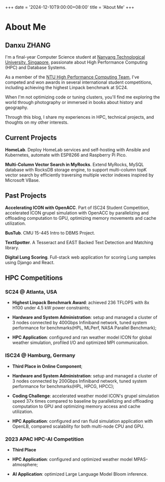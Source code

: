 +++
date = '2024-12-10T9:00:00+08:00'
title = 'About Me'
+++

# About Me

## Danxu ZHANG

I'm a final-year Computer Science student at [Nanyang Technological University, Singapore](ntu.edu.sg),
passionate about High Performance Computing (HPC) and Database Systems.

As a member of the [NTU High Performance Computing Team](ntuhpc.org),
I've competed and won awards in several international student competitions,
including achieving the highest Linpack benchmark at SC24.

When I'm not optimizing code or tuning clusters,
you'll find me exploring the world through photography
or immersed in books about history and geography.

Through this blog, I share my experiences in HPC, technical projects, and thoughts on my other interests.

## Current Projects

**HomeLab**.
Deploy HomeLab services and self-hosting with Ansible and Kubernetes,
automate with ESP8266 and Raspberry Pi Pico.

**Multi-Column Vector Search in MyRocks**.
Extend MyRocks, MySQL database with RocksDB storage engine,
to support multi-column topK vector search
by efficiently traversing multiple vector indexes inspired by Microsoft VBase.

## Past Projects

**Accelerating ICON with OpenACC**.
Part of ISC24 Student Competition, accelerated ICON grupel simulation with OpenACC
by parallelizing and offloading computation to GPU,
optimizing memory movements and cache utilization.

**BusTub**.
CMU 15-445 Intro to DBMS Project.

**TextSpotter**.
A Tesseract and EAST Backed Text Detection and Matching library.

**Digital Lung Scoring**.
Full-stack web application for scoring Lung samples using Django and React.

## HPC Competitions

### SC24 @ Atlanta, USA

- **Highest Linpack Benchmark Award**:
achieved 236 TFLOPS with 8x H100 under 4.5 kW power constraints;

- **Hardware and System Administration**: setup and managed a cluster of 3 nodes
connected by 400Gbps Infiniband network,
tuned system performance for benchmarks(HPL, MLPerf, NASA Parallel Benchmark);

- **HPC Application**: configured and ran weather model ICON for global weather simulation,
profiled I/O and optimized MPI communication.

### ISC24 @ Hamburg, Germany

- **Third Place in Online Component**;

- **Hardware and System Administration**: setup and managed a cluster of 3 nodes
connected by 200Gbps Infiniband network,
tuned system performance for benchmarks(HPL, HPCG, HPCC);

- **Coding Challenge**: accelerated weather model ICON's grupel simulation speed 37x times compared to baseline
by parallelizing and offloading computation to GPU and optimizing memory access and cache utilization.

- **HPC Application**: configured and ran fluid simulation application with OpenLB,
compared scalability for both multi-node CPU and GPU.

### 2023 APAC HPC-AI Competition

- **Third Place**

- **HPC Application**: configured and optimized weather model MPAS-atmosphere;

- **AI Application**: optimized Large Language Model Bloom inference.
